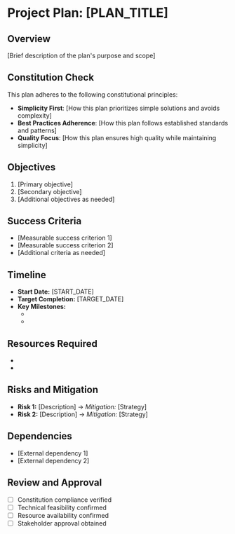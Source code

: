 # Project Plan: [PLAN_TITLE]

## Overview
[Brief description of the plan's purpose and scope]

## Constitution Check
This plan adheres to the following constitutional principles:
- **Simplicity First**: [How this plan prioritizes simple solutions and avoids complexity]
- **Best Practices Adherence**: [How this plan follows established standards and patterns]
- **Quality Focus**: [How this plan ensures high quality while maintaining simplicity]

## Objectives
1. [Primary objective]
2. [Secondary objective]
3. [Additional objectives as needed]

## Success Criteria
- [Measurable success criterion 1]
- [Measurable success criterion 2]
- [Additional criteria as needed]

## Timeline
- **Start Date:** [START_DATE]
- **Target Completion:** [TARGET_DATE]
- **Key Milestones:**
  - [Milestone 1]: [Date]
  - [Milestone 2]: [Date]

## Resources Required
- [Resource type 1]: [Description]
- [Resource type 2]: [Description]

## Risks and Mitigation
- **Risk 1:** [Description] → *Mitigation:* [Strategy]
- **Risk 2:** [Description] → *Mitigation:* [Strategy]

## Dependencies
- [External dependency 1]
- [External dependency 2]

## Review and Approval
- [ ] Constitution compliance verified
- [ ] Technical feasibility confirmed
- [ ] Resource availability confirmed
- [ ] Stakeholder approval obtained
